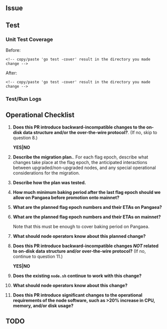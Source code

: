 ## Issue

<!-- link to the issue number or description of the issue -->

## Test

### Unit Test Coverage

Before:

```
<!-- copy/paste 'go test -cover' result in the directory you made change -->
```

After:

```
<!-- copy/paste 'go test -cover' result in the directory you made change -->
```

### Test/Run Logs

<!-- links to the test/run log, or copy&paste part of the log if it is too long -->
<!-- or you may just create a [gist](https://gist.github.com/) and link the gist here -->

## Operational Checklist

1. **Does this PR introduce backward-incompatible changes to the on-disk data structure and/or the over-the-wire protocol?**. (If no, skip to question 8.)

    **YES|NO**

2. **Describe the migration plan.**. For each flag epoch, describe what changes take place at the flag epoch, the anticipated interactions between upgraded/non-upgraded nodes, and any special operational considerations for the migration.

3. **Describe how the plan was tested.**

4. **How much minimum baking period after the last flag epoch should we allow on Pangaea before promotion onto mainnet?**

5. **What are the planned flag epoch numbers and their ETAs on Pangaea?**

6. **What are the planned flag epoch numbers and their ETAs on mainnet?**

    Note that this must be enough to cover baking period on Pangaea.

7. **What should node operators know about this planned change?**

8. **Does this PR introduce backward-incompatible changes *NOT* related to on-disk data structure and/or over-the-wire protocol?** (If no, continue to question 11.)

    **YES|NO**

9. **Does the existing `node.sh` continue to work with this change?**

10. **What should node operators know about this change?**

11. **Does this PR introduce significant changes to the operational requirements of the node software, such as >20% increase in CPU, memory, and/or disk usage?**

## TODO
